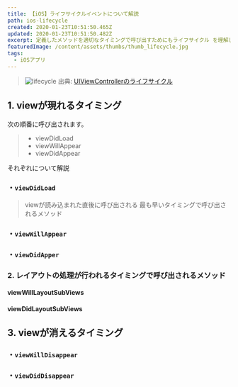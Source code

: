 ```yaml
---
title: 【iOS】ライフサイクルイベントについて解説
path: ios-lifecycle
created: 2020-01-23T10:51:50.465Z
updated: 2020-01-23T10:51:50.482Z
excerpt: 定義したメソッドを適切なタイミングで呼び出すためにもライフサイクル を理解しておくことは重要だよ
featuredImage: /content/assets/thumbs/thumb_lifecycle.jpg
tags:
  - iOSアプリ
---
```

> ![lifecycle](https://i.gyazo.com/8441244b8ff4655d6309b55bb000a1da.png)
> 出典: [UIViewControllerのライフサイクル](https://qiita.com/motokiee/items/0ca628b4cc74c8c5599d)

## 1. viewが現れるタイミング
次の順番に呼び出されます。

> - viewDidLoad
> - viewWillAppear
> - viewDidAppear

それぞれについて解説
### ・`viewDidLoad`
> viewが読み込まれた直後に呼び出される
最も早いタイミングで呼び出されるメソッド
### ・`viewWillAppear`
### ・`viewDidApper`

###  2. レイアウトの処理が行われるタイミングで呼び出されるメソッド
#### viewWillLayoutSubViews
#### viewDidLayoutSubViews

## 3. viewが消えるタイミング
### ・`viewWillDisappear`
### ・`viewDidDisappear`
